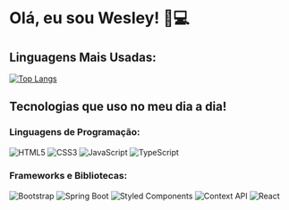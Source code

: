 # Olá, eu sou Wesley! 👋💻

## Linguagens Mais Usadas:
[![Top Langs](https://github-readme-stats.vercel.app/api/top-langs/?username=WesleyBert&layout=compact&theme=dark)](https://github.com/WesleyBert)

## Tecnologias que uso no meu dia a dia!

### Linguagens de Programação:
<div style="display: inline_block">
  <img align="center" alt="HTML5" src="https://img.shields.io/badge/HTML5-E34F26?style=for-the-badge&logo=html5&logoColor=white"/>
  <img align="center" alt="CSS3" src="https://img.shields.io/badge/CSS3-1572B6?style=for-the-badge&logo=css3&logoColor=white"/>
  <img align="center" alt="JavaScript" src="https://img.shields.io/badge/JavaScript-F7DF1E?style=for-the-badge&logo=javascript&logoColor=black"/>
  <img align="center" alt="TypeScript" src="https://img.shields.io/badge/TypeScript-3178C6?style=for-the-badge&logo=typescript&logoColor=white"/>
</div>

### Frameworks e Bibliotecas:
<div style="display: inline_block">
  <img align="center" alt="Bootstrap" src="https://img.shields.io/badge/Bootstrap-3776AB?style=for-the-badge&logo=bootstrap&logoColor=white"/>
  <img align="center" alt="Spring Boot" src="https://img.shields.io/badge/Spring%20Boot-6DB33F?style=for-the-badge&logo=spring&logoColor=white"/>
  <img align="center" alt="Styled Components" src="https://img.shields.io/badge/Styled%20Components-DB7093?style=for-the-badge&logo=styled-components&logoColor=white"/>
  <img align="center" alt="Context API" src="https://img.shields.io/badge/Context%20API-3178C6?style=for-the-badge&logo=react&logoColor=white"/>
  <img align="center" alt="React" src="https://img.shields.io/badge/React-61DAFB?style=for-the-badge&logo=react&logoColor=white"/>
</div>

